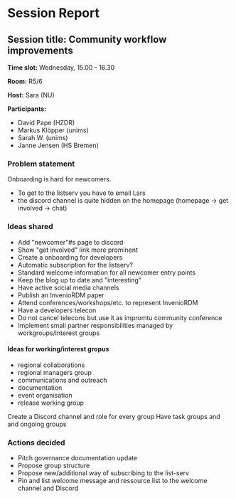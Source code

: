 # Session Report

## Session title: Community workflow improvements

**Time slot:**
Wednesday, 15.00 - 16.30

**Room:**
R5/6

**Host:**
 Sara (NU)

**Participants:**

- David Pape (HZDR)
- Markus Klöpper (unims)
- Sarah W. (unims)
- Janne Jensen (HS Bremen)

### Problem statement
Onboarding is hard for newcomers.
- To get to the listserv you have to email Lars
- the discord channel is quite hidden on the homepage (homepage -> get involved -> chat)

### Ideas shared
- Add "newcomer"#s page to discord
- Show "get involved" link more prominent 
- Create a onboarding for developers
- Automatic subscription for the listserv?
- Standard welcome information for all newcomer entry points
- Keep the blog up to date and "interesting" 
- Have active social media channels
- Publish an InvenioRDM paper
- Attend conferences/workshops/etc. to represent InvenioRDM
- Have a developers telecon
- Do not cancel telecons but use it  as impromtu community conference
- Implement small partner responsibilities managed by workgroups/interest groups

#### Ideas for working/interest gropus

- regional collaborations
- regional managers group
- communications and outreach
- documentation
- event organisation
- release working group

Create a Discord channel and role for every group
Have task groups and and ongoing groups

### Actions decided

- Pitch governance documentation update
- Propose group structure
- Propose new/additional way of subscribing  to the list-serv
- Pin and list welcome message and ressource list to the welcome channel and Discord